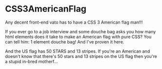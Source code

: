 CSS3AmericanFlag
================

Any decent front-end vato has to have a CSS 3 American flag man!!!

If you ever go to a job interview and some douche bag asks you how many html elements does it take to make an American flag with pure CSS?  You can tell him: 1 element douche bag!  And I've proven it here. 

And the US flag has 50 STARS and 13 stripes.  If you're an American and doesn't know that there's 50 stars and 13 stripes on the US flag then you're a stupid in-bred motherf...
